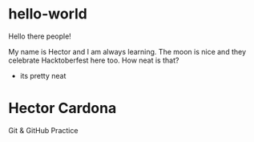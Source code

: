 # hello-world

Hello there people!

My name is Hector and I am always learning. The moon is nice and they celebrate Hacktoberfest here too. How neat is that?

- its pretty neat

# Hector Cardona

Git &amp; GitHub Practice
